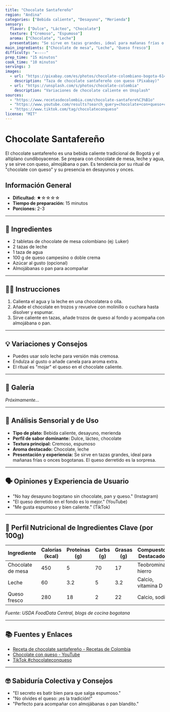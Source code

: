 ```yaml
---
title: "Chocolate Santafereño"
region: "Andina"
categories: ["Bebida caliente", "Desayuno", "Merienda"]
sensory:
  flavor: ["Dulce", "Lácteo", "Chocolate"]
  texture: ["Cremoso", "Espumoso"]
  aroma: ["Chocolate", "Leche"]
  presentation: "Se sirve en tazas grandes, ideal para mañanas frías o onces bogotanas. El queso derretido es la sorpresa."
main_ingredients: ["Chocolate de mesa", "Leche", "Queso fresco"]
difficulty: "★☆☆☆☆"
prep_time: "15 minutos"
cook_time: "10 minutos"
servings: 3
images:
  - url: "https://pixabay.com/es/photos/chocolate-colombiano-bogota-6146284/"
    description: "Taza de chocolate santafereño con queso (Pixabay)"
  - url: "https://unsplash.com/s/photos/chocolate-colombia"
    description: "Variaciones de chocolate caliente en Unsplash"
sources:
  - "https://www.recetasdecolombia.com/chocolate-santafere%C3%B1o"
  - "https://www.youtube.com/results?search_query=chocolate+con+queso+colombiano"
  - "https://www.tiktok.com/tag/chocolateconqueso"
license: "MIT"
---
```


# Chocolate Santafereño

El chocolate santafereño es una bebida caliente tradicional de Bogotá y el altiplano cundiboyacense. Se prepara con chocolate de mesa, leche y agua, y se sirve con queso, almojábana o pan. Es tendencia por su ritual de "chocolate con queso" y su presencia en desayunos y onces.

## Información General

* **Dificultad:** ★☆☆☆☆
* **Tiempo de preparación:** 15 minutos
* **Porciones:** 2-3

---

## 📝 Ingredientes

- 2 tabletas de chocolate de mesa colombiano (ej: Luker)
- 2 tazas de leche
- 1 taza de agua
- 100 g de queso campesino o doble crema
- Azúcar al gusto (opcional)
- Almojábanas o pan para acompañar

---

## 👨‍🍳 Instrucciones

1. Calienta el agua y la leche en una chocolatera o olla.
2. Añade el chocolate en trozos y revuelve con molinillo o cuchara hasta disolver y espumar.
3. Sirve caliente en tazas, añade trozos de queso al fondo y acompaña con almojábana o pan.

---

## 💡 Variaciones y Consejos

- Puedes usar solo leche para versión más cremosa.
- Endulza al gusto o añade canela para aroma extra.
- El ritual es "mojar" el queso en el chocolate caliente.

---

## 📸 Galería

*Próximamente...*

---

## 🔬 Análisis Sensorial y de Uso

- **Tipo de plato:** Bebida caliente, desayuno, merienda
- **Perfil de sabor dominante:** Dulce, lácteo, chocolate
- **Textura principal:** Cremoso, espumoso
- **Aroma destacado:** Chocolate, leche
- **Presentación y experiencia:** Se sirve en tazas grandes, ideal para mañanas frías o onces bogotanas. El queso derretido es la sorpresa.

---

## 🗣️ Opiniones y Experiencia de Usuario

- "No hay desayuno bogotano sin chocolate, pan y queso." (Instagram)
- "El queso derretido en el fondo es lo mejor." (YouTube)
- "Me gusta espumoso y bien caliente." (TikTok)

---

## 🧬 Perfil Nutricional de Ingredientes Clave (por 100g)

| Ingrediente      | Calorías (kcal) | Proteínas (g) | Carbs (g) | Grasas (g) | Compuestos Destacados |
|------------------|-----------------|--------------|-----------|------------|----------------------|
| Chocolate de mesa| 450             | 5            | 70        | 17         | Teobromina, hierro   |
| Leche            | 60              | 3.2          | 5         | 3.2        | Calcio, vitamina D   |
| Queso fresco     | 280             | 18           | 2         | 22         | Calcio, sodio        |

*Fuente: USDA FoodData Central, blogs de cocina bogotana*

---

## 📚 Fuentes y Enlaces

- [Receta de chocolate santafereño - Recetas de Colombia](https://www.recetasdecolombia.com/chocolate-santafere%C3%B1o)
- [Chocolate con queso - YouTube](https://www.youtube.com/results?search_query=chocolate+con+queso+colombiano)
- [TikTok #chocolateconqueso](https://www.tiktok.com/tag/chocolateconqueso)

---

## 🤓 Sabiduría Colectiva y Consejos

- "El secreto es batir bien para que salga espumoso."
- "No olvides el queso: ¡es la tradición!"
- "Perfecto para acompañar con almojábanas o pan blandito."
